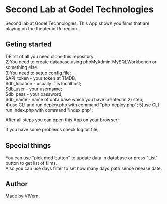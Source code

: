 # Second Lab at Godel Technologies
Second lab at Godel Technologies. This App shows you films that are playing on the theater in Ru region.

## Geting started
1)First of all you need clone this repository.  
2)You need to create database using phpMyAdmin MySQLWorkbench or something else.  
3)You need to setup config file:  
    $API_token - your token at TMDB;  
    $db_location - usually it is localhost;  
    $db_user - your username;  
    $db_pass - your password;  
    $db_name - name of data base which you have created in 2) step;  
4)use CLI and run deploy.php with command "php deploy.php";
5)use CLI run index.php with command "index.php";

After all steps you can open this App on your browser;  

If you have some problems check log.txt file;  

## Special things
You can use "pick mod button" to update data in database or press "List" button to get list of films.  
Also you can use days filter to set how many days path sence release date.

## Author
Made by VIVern.

